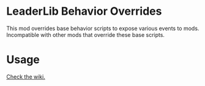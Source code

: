 # LeaderLib Behavior Overrides

This mod overrides base behavior scripts to expose various events to mods. Incompatible with other mods that override these base scripts.

# Usage

[Check the wiki.](https://github.com/LaughingLeader-DOS2-Mods/LeaderLibBehaviorOverrides/wiki)